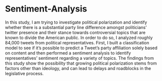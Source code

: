 # Sentiment-Analysis
In this study, I am trying to investigate political polarization and identify whether there is a substantial party 
line difference amongst politicians’ twitter presence and their stance towards controversial topics that are known to 
divide the American public. In order to do so, I analyzed roughly 84,000 tweets from political representatives. 
First, I built a classification model to see if it’s possible to predict a Tweet’s party affiliation solely based on 
content and then performed a sentiment analysis to identify representatives’ sentiment regarding a variety of topics. 
The findings from this study show the possibility that growing political polarization stems from factors other than ideology, 
and can lead to delays and roadblocks in the legislative process.
